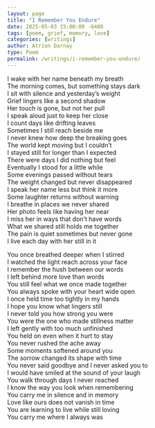 ```yaml
---
layout: page
title: "I Remember You Endure"
date: 2025-05-03 15:00:00 -0400
tags: [poem, grief, memory, love]
categories: [writings]
author: Atrion Darnay
type: Poem
permalink: /writings/i-remember-you-endure/
---
```


<div class="two-column-poem">
<div>

I wake with her name beneath my breath  
The morning comes, but something stays dark  
I sit with silence and yesterday’s weight  
Grief lingers like a second shadow  
Her touch is gone, but not her pull  
I speak aloud just to keep her close  
I count days like drifting leaves  
Sometimes I still reach beside me  
I never knew how deep the breaking goes  
The world kept moving but I couldn’t  
I stayed still for longer than I expected  
There were days I did nothing but feel  
Eventually I stood for a little while  
Some evenings passed without tears  
The weight changed but never disappeared  
I speak her name less but think it more  
Some laughter returns without warning  
I breathe in places we never shared  
Her photo feels like having her near  
I miss her in ways that don’t have words  
What we shared still holds me together  
The pain is quiet sometimes but never gone  
I live each day with her still in it  

</div>
<div>

You once breathed deeper when I stirred  
I watched the light reach across your face  
I remember the hush between our words  
I left behind more love than words  
You still feel what we once made together  
You always spoke with your heart wide open  
I once held time too tightly in my hands  
I hope you know what lingers still  
I never told you how strong you were  
You were the one who made stillness matter  
I left gently with too much unfinished  
You held on even when it hurt to stay  
You never rushed the ache away  
Some moments softened around you  
The sorrow changed its shape with time  
You never said goodbye and I never asked you to  
I would have smiled at the sound of your laugh  
You walk through days I never reached  
I know the way you look when remembering  
You carry me in silence and in memory  
Love like ours does not vanish in time  
You are learning to live while still loving  
You carry me where I always was  

</div>
</div>
